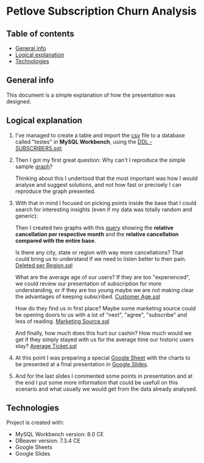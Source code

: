 # Petlove Subscription Churn Analysis

## Table of contents
* [General info](#general-info)
* [Logical explanation](#logical-explanation)
* [Technologies](#technologies)

## General info
This document is a simple explanation of how the presentation was designed.

## Logical explanation
1. I've managed to create a table and import the [csv] file to a database called "testes" in **MySQL Workbench**, using the [DDL - SUBSCRIBERS.sql];

2. Then I got my first great question: Why can't I reproduce the simple sample [graph]?

   Thinking about this I undertood that the most important was how I would analyse and suggest solutions, and not how fast or precisely I can reproduce the graph presented.

3. With that in mind I focused on picking points inside the base that I could search for interesting insights (even if my data was totally random and generic):

   Then I created two graphs with this [query] showing the **relative cancellation per respective month** and the **relative cancellation compared with the entire base**.

   Is there any city, state or region with way more cancellations? That could bring us to understand if we need to listen better to their pain. [Deleted per Region.sql]

   What are the average age of our users? If they are too "experienced", we could review our presentation of subscription for more understanding, or if they are too young maybe we are not making clear the advantages of keeping subscribed. [Customer Age.sql]

   How do they find us in first place? Maybe some marketing source could be opening doors to us with a lot of "next", "agree", "subscribe" and less of reading. [Marketing Source.sql]

   And finally, how much does this hurt our cashin? How much would we get if they simply stayed with us for the average time our historic users stay? [Average Ticket.sql]

4. At this point I was preparing a special [Google Sheet] with the charts to be presented at a final presentation in [Google Slides].

5. And for the last slides I commented some points in presentation and at the end I put some more information that could be usefull on this scenario and what usually we would get from the data already analysed.

## Technologies
Project is created with:
* MySQL Workbench version: 8.0 CE
* DBeaver version: 7.3.4 CE
* Google Sheets
* Google Slides
	
[csv]: https://github.com/petlove/vagas/blob/master/data/bi-analysis/data-test-analytics.csv
[DDL - SUBSCRIBERS.sql]: https://github.com/JoaoP-Camargo/bau/blob/main/DDL%20-%20SUBSCRIBERS.sql
[graph]: https://github.com/petlove/vagas/blob/master/data/bi-analysis/materials/churn.png
[Deleted per Region.sql]: https://github.com/JoaoP-Camargo/bau/blob/main/Deleted%20per%20Region.sql
[Customer Age.sql]: https://github.com/JoaoP-Camargo/bau/blob/main/Customer%20Age.sql
[Marketing Source.sql]: https://github.com/JoaoP-Camargo/bau/blob/main/Marketing%20Source.sql
[Average Ticket.sql]: https://github.com/JoaoP-Camargo/bau/blob/main/Average%20Ticket.sql
[query]: https://github.com/JoaoP-Camargo/bau/blob/main/Base%20Churn%20%2B%20Accumulative%20Churn.sql
[Google Sheet]: https://docs.google.com/spreadsheets/d/1ubb6sd_deissq0HcPGdQKCBFy7tjU4l3xaVGTBsofxc/edit#gid=1410947794
[Google Slides]: https://docs.google.com/presentation/d/1lulTMYHdXinVXKvPg93_lpz4ZN92CQoIT5ZmIUbne6Q/edit#slide=id.gba34405f55_0_574
